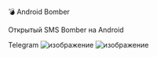 💣 Android Bomber

Открытый SMS Bomber на Android

Telegram
![изображение](https://user-images.githubusercontent.com/112203779/187019626-deae87a8-6d4a-43b1-95be-ba0282d34c92.png)
![изображение](https://user-images.githubusercontent.com/112203779/187019637-27b2570a-57b3-4cee-9d04-12438769f320.png)
